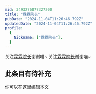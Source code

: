 ```yaml
---
mid: 3493276877327200
title: "霖霖院长"
pubDate: "2024-11-04T11:26:46.792Z"
updatedDate: "2024-11-04T11:26:46.792Z"
profile:
  {
    Nickname: ["霖霖院长"],
  }
---
```


关注[霖霖院长](https://space.bilibili.com/3493276877327200)谢谢喵~ 关注[霖霖院长](https://space.bilibili.com/3493276877327200)谢谢喵~

## 此条目有待补充
你可以在[这里](https://github.com/Yuhanawa/VTuber.ICU-Content/edit/master/v/霖霖院长/index.md)编辑本文
